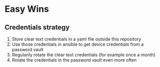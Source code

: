 # Easy Wins

## Credentials strategy
1. Store clear text credentials in a yaml file outside this repository
2. Use those credentials in ansible to get device credentials from a password vault
3. Regularily rotate the clear text credentials (for example once a month)
4. Rotate the credentials in the password vault even more often
